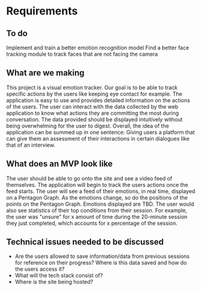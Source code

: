 # Requirements

## To do

Implement and train a better emotion recognition model
Find a better face tracking module to track faces that are not facing the camera

## What are we making

This project is a visual emotion tracker. Our goal is to be able to track specific actions by the users like keeping eye contact for example. The application is easy to use and provides detailed information on the actions of the users. The user can interact with the data collected by the web application to know what actions they are committing the most during conversation. The data provided should be displayed intuitively without being overwhelming for the user to digest. Overall, the idea of the application can be summed up in one sentence: Giving users a platform that can give them an assessment of their interactions in certain dialogues like that of an interview.

## What does an MVP look like

The user should be able to go onto the site and see a video feed of themselves. The application will begin to track the users actions once the feed starts. The user will see a feed of their emotions, in real time, displayed on a Pentagon Graph. As the emotions change, so do the positions of the points on the Pentagon Graph. Emotions displayed are TBD. The user would also see statistics of their top conditions from their session. For example, the user was "unsure" for x amount of time during the 20-minute session they just completed, which accounts for x percentage of the session.

## Technical issues needed to be discussed

* Are the users allowed to save information/data from previous sessions for reference on their progress? Where is this data saved and how do the users access it?
* What will the tech stack consist of?
* Where is the site being hosted?